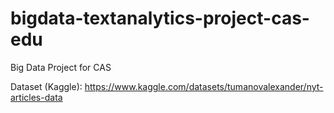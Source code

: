 # bigdata-textanalytics-project-cas-edu
Big Data Project for CAS

Dataset (Kaggle): https://www.kaggle.com/datasets/tumanovalexander/nyt-articles-data
